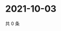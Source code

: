 # 2021-10-03

共 0 条

<!-- BEGIN WEIBO -->
<!-- 最后更新时间 Sun Oct 03 2021 20:20:12 GMT+0800 (China Standard Time) -->

<!-- END WEIBO -->
